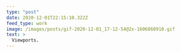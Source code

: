 ```yaml
---
type: "post"
date: 2020-12-01T22:15:10.322Z
feed_type: work
image: /images/posts/gif-2020-12-01_17-12-54@2x-1606860910.gif
text: >
  Viewports.
---
```

